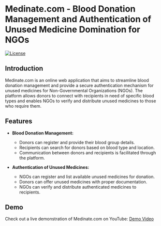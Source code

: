 # Medinate.com - Blood Donation Management and Authentication of Unused Medicine Domination for NGOs


[![License](https://img.shields.io/badge/license-MIT-blue.svg)](https://opensource.org/licenses/MIT)

## Introduction

Medinate.com is an online web application that aims to streamline blood donation management and provide a secure authentication mechanism for unused medicines for Non-Governmental Organizations (NGOs). The platform allows donors to connect with recipients in need of specific blood types and enables NGOs to verify and distribute unused medicines to those who require them.

## Features

- **Blood Donation Management:**
  - Donors can register and provide their blood group details.
  - Recipients can search for donors based on blood type and location.
  - Communication between donors and recipients is facilitated through the platform.

- **Authentication of Unused Medicines:**
  - NGOs can register and list available unused medicines for donation.
  - Donors can offer unused medicines with proper documentation.
  - NGOs can verify and distribute authenticated medicines to recipients.

## Demo

Check out a live demonstration of Medinate.com on YouTube: [Demo Video]([https://www.youtube.com/watch?v=2C5uKb283Q8&ab_channel=SargamSah])
